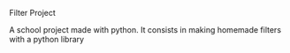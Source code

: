 Filter Project

A school project made with python. It consists in making homemade filters with a python library
